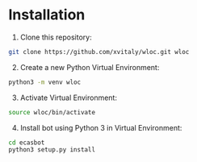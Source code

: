 # Installation

 1. Clone this repository:
 ```bash
 git clone https://github.com/xvitaly/wloc.git wloc
 ```
 2. Create a new Python Virtual Environment:
 ```bash
 python3 -m venv wloc
 ```
 3. Activate Virtual Environment:
 ```bash
 source wloc/bin/activate
 ```
 4. Install bot using Python 3 in Virtual Environment:
 ```bash
 cd ecasbot
 python3 setup.py install
 ```

